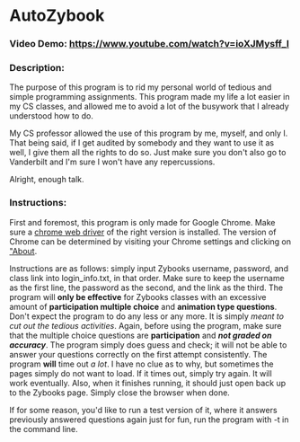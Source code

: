 # AutoZybook
### Video Demo:  <https://www.youtube.com/watch?v=ioXJMysff_I>
### Description: 
The purpose of this program is to rid my personal world of tedious and simple programming assignments. This program made my life a lot easier in my CS classes, and allowed me to avoid a lot of the busywork that I already understood how to do.

My CS professor allowed the use of this program by me, myself, and only I. That being said, if I get audited by somebody and they want to use it as well, I give them all the rights to do so. Just make sure you don't also go to Vanderbilt and I'm sure I won't have any repercussions.

Alright, enough talk.

### Instructions:
First and foremost, this program is only made for Google Chrome. Make sure a [chrome web driver](https://chromedriver.chromium.org/downloads) of the right version is installed. The version of Chrome can be determined by visiting your Chrome settings and clicking on ["About](chrome://settings/help).

Instructions are as follows: simply input Zybooks username, password, and class link into login_info.txt, in that order. Make sure to keep the username as the first line, the password as the second, and the link as the third.
The program will **only be effective** for Zybooks classes with an excessive amount of **participation multiple choice** and **animation type questions**. Don't expect the program to do any less or any more. It is simply _meant to cut out the tedious activities_. Again, before using the program, make sure that the multiple choice questions are **participation** and **_not graded on accuracy_**. The program simply does guess and check; it will not be able to answer your questions correctly on the first attempt consistently.
The program **will** time out _a lot_. I have no clue as to why, but sometimes the pages simply do not want to load. If it times out, simply try again. It will work eventually. Also, when it finishes running, it should just open back up to the Zybooks page. Simply close the browser when done. 

If for some reason, you'd like to run a test version of it, where it answers previously answered questions again just for fun, run the program with -t in the command line. 
